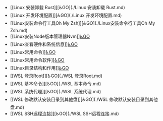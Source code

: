 - [[Linux 安装卸载 Rust]][♿GO](./Linux 安装卸载 Rust.md)
- [[Linux 开发环境配置]][♿GO](./Linux 开发环境配置.md)
- [[Linux安装命令行工具Oh My Zsh]][♿GO](./Linux安装命令行工具Oh My Zsh.md)
- [[Linux安装Node版本管理器Nvm]][♿GO](./Linux安装Node版本管理器Nvm.md)
- [[Linux查看硬件和系统信息]][♿GO](./Linux查看硬件和系统信息.md)
- [[Linux常用命令]][♿GO](./Linux常用命令.md)
- [[Linux常用命令软件]][♿GO](./Linux常用命令软件.md)
- [[Linux目录结构和作用]][♿GO](./Linux目录结构和作用.md)
- [[WSL  登录Root]][♿GO](./WSL  登录Root.md)
- [[WSL 基本命令]][♿GO](./WSL 基本命令.md)
- [[WSL 系统代理]][♿GO](./WSL 系统代理.md)
- [[WSL 修改默认安装目录到其他盘]][♿GO](./WSL 修改默认安装目录到其他盘.md)
- [[WSL SSH远程连接]][♿GO](./WSL SSH远程连接.md)
